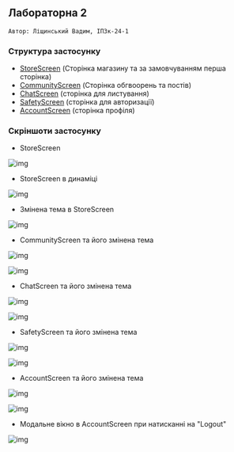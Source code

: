## Лабораторна 2

`Автор: Ліщинський Вадим, ІПЗк-24-1`
### Структура застосунку
- [StoreScreen](https://github.com/ipsolver/MobileLabsRN2025/blob/lab2/pr2/screens/StoreScreen.js) (Сторінка магазину та за замовчуванням перша сторінка)
- [CommunityScreen](https://github.com/ipsolver/MobileLabsRN2025/blob/lab2/pr2/screens/CommunityScreen.js) (Сторінка обгвоорень та постів)
- [ChatScreen](https://github.com/ipsolver/MobileLabsRN2025/blob/lab2/pr2/screens/ChatScreen.js) (сторінка для листування)
- [SafetyScreen](https://github.com/ipsolver/MobileLabsRN2025/blob/lab2/pr2/screens/SafetyScreen.js) (сторінка для авторизації)
- [AccountScreen](https://github.com/ipsolver/MobileLabsRN2025/blob/lab2/pr2/screens/AccountScreen.js) (сторінка профіля)

### Скріншоти застосунку

- StoreScreen

![img](https://raw.githubusercontent.com/ipsolver/MobileLabsRN2025/lab2/pr2/screenshots/store_screen.jpg)

- StoreScreen в динаміці

![img](https://raw.githubusercontent.com/ipsolver/MobileLabsRN2025/lab2/pr2/screenshots/store_screen2.png)

- Змінена тема в StoreScreen

![img](https://github.com/ipsolver/MobileLabsRN2025/blob/lab2/pr2/screenshots/store_screen_theme.jpg.png)

- CommunityScreen та його змінена тема

![img](https://github.com/ipsolver/MobileLabsRN2025/blob/lab2/pr2/screenshots/community.png)

![img](https://github.com/ipsolver/MobileLabsRN2025/blob/lab2/pr2/screenshots/community_theme.png)

- ChatScreen та його змінена тема

![img](https://github.com/ipsolver/MobileLabsRN2025/blob/lab2/pr2/screenshots/chat.png)

![img](https://github.com/ipsolver/MobileLabsRN2025/blob/lab2/pr2/screenshots/chat_theme.png)

- SafetyScreen та його змінена тема

![img](https://github.com/ipsolver/MobileLabsRN2025/blob/lab2/pr2/screenshots/safety.png)

![img](https://github.com/ipsolver/MobileLabsRN2025/blob/lab2/pr2/screenshots/safety_theme.png)

- AccountScreen та його змінена тема

![img](https://github.com/ipsolver/MobileLabsRN2025/blob/lab2/pr2/screenshots/account.png)

![img](https://github.com/ipsolver/MobileLabsRN2025/blob/lab2/pr2/screenshots/account_theme.png)

- Модальне вікно в AccountScreen при натисканні на "Logout"

![img](https://github.com/ipsolver/MobileLabsRN2025/blob/lab2/pr2/screenshots/account_2.png)

